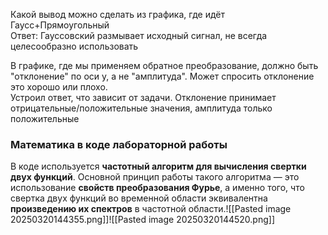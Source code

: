Какой вывод можно сделать из графика, где идёт Гаусс+Прямоугольный  
Ответ: Гауссовский размывает исходный сигнал, не всегда целесообразно использовать

  
В графике, где мы применяем обратное преобразование, должно быть "отклонение" по оси у, а не "амплитуда". Может спросить отклонение это хорошо или плохо.  
Устроил ответ, что зависит от задачи. Отклонение принимает отрицательные/положительные значения, амплитуда только положительные



### Математика в коде лабораторной работы

В коде используется **частотный алгоритм для вычисления свертки двух функций**. Основной принцип работы такого алгоритма — это использование **свойств преобразования Фурье**, а именно того, что свертка двух функций во временной области эквивалентна **произведению их спектров** в частотной области.![[Pasted image 20250320144355.png]]![[Pasted image 20250320144520.png]]
